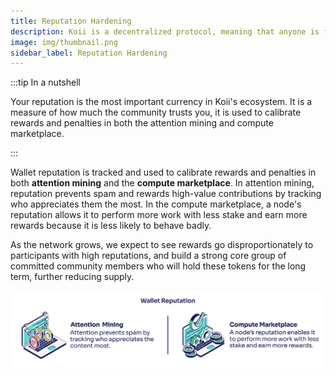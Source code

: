 ```yaml
---
title: Reputation Hardening
description: Koii is a decentralized protocol, meaning that anyone is free to fork the code and build their own version for a specific purpose.
image: img/thumbnail.png
sidebar_label: Reputation Hardening
---
```


:::tip In a nutshell

Your reputation is the most important currency in Koii's ecosystem. It is a measure of how much the community trusts you, it is used to calibrate rewards and penalties in both the attention mining and compute marketplace.

:::

Wallet reputation is tracked and used to calibrate rewards and penalties in both **attention mining** and the **compute marketplace**. In attention mining, reputation prevents spam and rewards high-value contributions by tracking who appreciates them the most. In the compute marketplace, a node's reputation allows it to perform more work with less stake and earn more rewards because it is less likely to behave badly.

As the network grows, we expect to see rewards go disproportionately to participants with high reputations, and build a strong core group of committed community members who will hold these tokens for the long term, further reducing supply.&#x20;

![Reputation Hardening](./img/Reputation%20Hardening%402x.svg)
